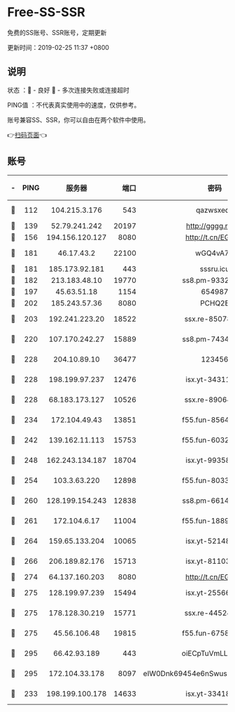 # Free-SS-SSR

免费的SS账号、SSR账号，定期更新

更新时间：2019-02-25 11:37 +0800

## 说明

状态     ：🙂 - 良好 🙁 - 多次连接失败或连接超时

PING值   ：不代表真实使用中的速度，仅供参考。

账号兼容SS、SSR，你可以自由在两个软件中使用。

👉[扫码页面](https://liesauer.github.io/free-ss-ssr.github.io/)👈

## 账号

|-|PING|服务器|端口|密码|加密方式|区域|
|:----:|:----:|:-----:|-----:|:----:|:----:|:----:|
|🙂|112|104.215.3.176|543|qazwsxedc|aes-256-gcm|JP|
|🙂|139|52.79.241.242|20197|http://gggg.rocks|chacha20|KR|
|🙂|156|194.156.120.127|8080|http://t.cn/EGJIyrl|rc4-md5|RU|
|🙂|181|46.17.43.2|22100|wGQ4vA7D|aes-256-gcm|RU|
|🙂|181|185.173.92.181|443|sssru.icu|rc4-md5|RU|
|🙂|182|213.183.48.10|19770|ss8.pm-93323963|rc4-md5|RU|
|🙂|197|45.63.51.18|1154|654987|chacha20|US|
|🙂|202|185.243.57.36|8080|PCHQ2E|rc4-md5|US|
|🙂|203|192.241.223.20|18522|ssx.re-85078137|aes-256-cfb|US|
|🙂|220|107.170.242.27|15889|ss8.pm-74341344|aes-256-cfb|US|
|🙂|228|204.10.89.10|36477|123456|aes-256-cfb|US|
|🙂|228|198.199.97.237|12476|isx.yt-34311364|aes-256-cfb|US|
|🙂|228|68.183.173.127|10526|ssx.re-89064823|aes-256-cfb|US|
|🙂|234|172.104.49.43|13851|f55.fun-85640290|aes-256-cfb|SG|
|🙂|242|139.162.11.113|15753|f55.fun-60326778|aes-256-cfb|SG|
|🙂|248|162.243.134.187|18704|isx.yt-99358628|aes-256-cfb|US|
|🙂|254|103.3.63.220|12898|f55.fun-80336552|aes-256-cfb|SG|
|🙂|260|128.199.154.243|12838|ss8.pm-66149074|aes-256-cfb|SG|
|🙂|261|172.104.6.17|11004|f55.fun-18893031|aes-256-cfb|US|
|🙂|264|159.65.133.204|10065|isx.yt-52148162|aes-256-cfb|SG|
|🙂|266|206.189.82.176|15713|isx.yt-81103224|aes-256-cfb|SG|
|🙂|274|64.137.160.203|8080|http://t.cn/EGJIyrl|rc4-md5|CA|
|🙂|275|128.199.97.239|15494|isx.yt-25566417|aes-256-cfb|SG|
|🙂|275|178.128.30.219|15771|ssx.re-44524378|aes-256-cfb|SG|
|🙂|275|45.56.106.48|19815|f55.fun-67580626|aes-256-cfb|US|
|🙂|295|66.42.93.189|443|oiECpTuVmLLxk4Ts|aes-256-cfb|US|
|🙂|295|172.104.33.178|8097|eIW0Dnk69454e6nSwuspv9DmS201tQ0D|aes-256-cfb|SG|
|🙂|233|198.199.100.178|14633|isx.yt-33418076|aes-256-cfb|US|
